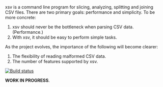 xsv is a command line program for slicing, analyzing, splitting and joining 
CSV files. There are two primary goals: performance and simplicity. To be more 
concrete:

1. xsv should never be the bottleneck when parsing CSV data. (Performance.)
2. With xsv, it should be easy to perform simple tasks.

As the project evolves, the importance of the following will become clearer:

1. The flexibility of reading malformed CSV data.
2. The number of features supported by xsv.

[![Build status](https://api.travis-ci.org/BurntSushi/xsv.png)](https://travis-ci.org/BurntSushi/xsv)


**WORK IN PROGRESS**.

